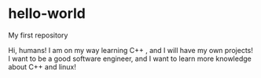 # hello-world
My first repository

Hi, humans!
    I am on my way learning C++ , and I will have my own projects!
    I want to be a good software engineer, and I want to learn more knowledge about C++ and linux!
